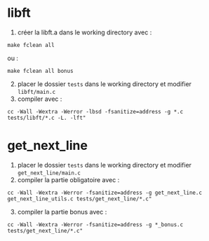 # libft

1. créer la libft.a dans le working directory avec :
```
make fclean all
```
ou :
```
make fclean all bonus
```
2. placer le dossier `tests` dans le working directory et modifier `libft/main.c`
3. compiler avec :
```
cc -Wall -Wextra -Werror -lbsd -fsanitize=address -g *.c tests/libft/*.c -L. -lft"
```

# get_next_line

1. placer le dossier `tests` dans le working directory et modifier `get_next_line/main.c`
2. compiler la partie obligatoire avec :
```
cc -Wall -Wextra -Werror -fsanitize=address -g get_next_line.c get_next_line_utils.c tests/get_next_line/*.c"
```
3. compiler la partie bonus avec :
```
cc -Wall -Wextra -Werror -fsanitize=address -g *_bonus.c tests/get_next_line/*.c"
```
